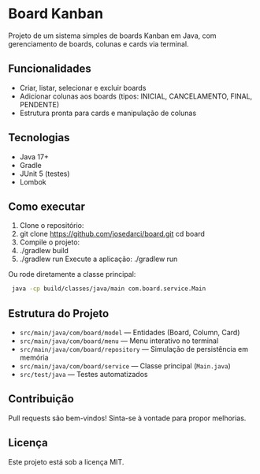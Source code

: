 # Board Kanban

Projeto de um sistema simples de boards Kanban em Java, com gerenciamento de boards, colunas e cards via terminal.

## Funcionalidades

- Criar, listar, selecionar e excluir boards
- Adicionar colunas aos boards (tipos: INICIAL, CANCELAMENTO, FINAL, PENDENTE)
- Estrutura pronta para cards e manipulação de colunas

## Tecnologias

- Java 17+
- Gradle
- JUnit 5 (testes)
- Lombok

## Como executar

1. Clone o repositório:
2. git clone https://github.com/josedarci/board.git cd board
3. Compile o projeto:
4. ./gradlew build
5. ./gradlew run
Execute a aplicação:
./gradlew run

Ou rode diretamente a classe principal:

```bash
 java -cp build/classes/java/main com.board.service.Main
```
## Estrutura do Projeto

- `src/main/java/com/board/model` — Entidades (Board, Column, Card)
- `src/main/java/com/board/menu` — Menu interativo no terminal
- `src/main/java/com/board/repository` — Simulação de persistência em memória
- `src/main/java/com/board/service` — Classe principal (`Main.java`)
- `src/test/java` — Testes automatizados

## Contribuição

Pull requests são bem-vindos! Sinta-se à vontade para propor melhorias.

## Licença

Este projeto está sob a licença MIT.
